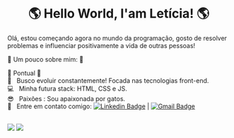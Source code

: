 <h1 align="center"> 🌎 Hello World, I'am Letícia! 🌎</h1>

Olá, estou começando agora no mundo da programação, gosto de resolver problemas e influenciar positivamente a vida de outras pessoas!

👾 Um pouco sobre mim: 👾

🎯 Pontual 🎯
<br/> :purple_heart: &nbsp; Busco evoluir constantemente! Focada nas tecnologias front-end.
<br/> :computer: &nbsp; Minha futura stack: HTML, CSS e JS.
<br/> :sunglasses: &nbsp; Paixões : Sou apaixonada por gatos.
<br/> :email: &nbsp; Entre em contato comigo: [![Linkedin Badge](https://img.shields.io/badge/-LetíciaCampana-blue?style=flat-square&logo=Linkedin&logoColor=white&link=https://www.linkedin.com/in/leticiacampana/)](https://www.linkedin.com/in/leticiacampana/) 
| 
[![Gmail Badge](https://img.shields.io/badge/-leticiacampana2003@gmail.com-c14438?style=flat-square&logo=Gmail&logoColor=white&link=mailto:leticiacampana2003@gmail.com)](mailto:leticiacampana2003@gmail.com)
 


<br/>

<div>
  <img src="https://github-readme-stats.vercel.app/api?username=leticiacampana&show_icons=true&theme=midnight-purple"/>
  <img align="top" src="https://github-readme-stats.vercel.app/api/top-langs/?username=leticiacampana&layout=compact&hide=shell&theme=midnight-purple"/>
</div>
